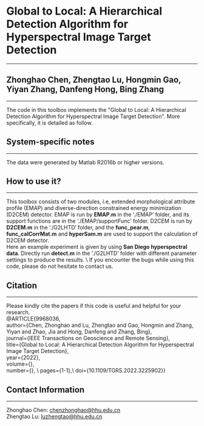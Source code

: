 # Global to Local: A Hierarchical Detection Algorithm for Hyperspectral Image Target Detection
----------
## Zhonghao Chen, Zhengtao Lu, Hongmin Gao, Yiyan Zhang, Danfeng Hong, Bing Zhang
----------
The code in this toolbox implements the "Global to Local: A Hierarchical Detection Algorithm for Hyperspectral Image Target Detection". More specifically, it is detailed as follow.
## System-specific notes
----------
The data were generated by Matlab R2016b or higher versions. 

## How to use it?
----------

This toolbox consists of two modules, i.e, extended morphological attribute profile (EMAP) and diverse-direction constrained energy minimization (D2CEM) detector. EMAP is run by **EMAP.m** in the ‘./EMAP’ folder, and its support functions are in the ‘./EMAP/supportFunc’ folder. D2CEM is run by **D2CEM.m** in the ‘./G2LHTD’ folder, and the **func_pear.m**, **func_calCorrMat.m** and **hyperSam.m** are used to support the calculation of D2CEM detector.\
Here an example experiment is given by using **San Diego hyperspectral data**. Directly run **detect.m** in the ‘./G2LHTD’ folder with different parameter settings to produce the results. \ 
If you encounter the bugs while using this code, please do not hesitate to contact us.


## Citation
----------
Please kindly cite the papers if this code is useful and helpful for your research.\
@ARTICLE{9968036,\
  author={Chen, Zhonghao and Lu, Zhengtao and Gao, Hongmin and Zhang, Yiyan and Zhao, Jia and Hong, Danfeng and Zhang, Bing},\
  journal={IEEE Transactions on Geoscience and Remote Sensing}, \
  title={Global to Local: A Hierarchical Detection Algorithm for Hyperspectral Image Target Detection}, \
  year={2022}, \
  volume={}, \
  number={}, \ 
  pages={1-1},\ 
  doi={10.1109/TGRS.2022.3225902}}
  
  ## Contact Information
  ----------
  Zhonghao Chen: chenzhonghao@hhu.edu.cn\
  Zhengtao Lu: luzhengtao@hhu.edu.cn
  

